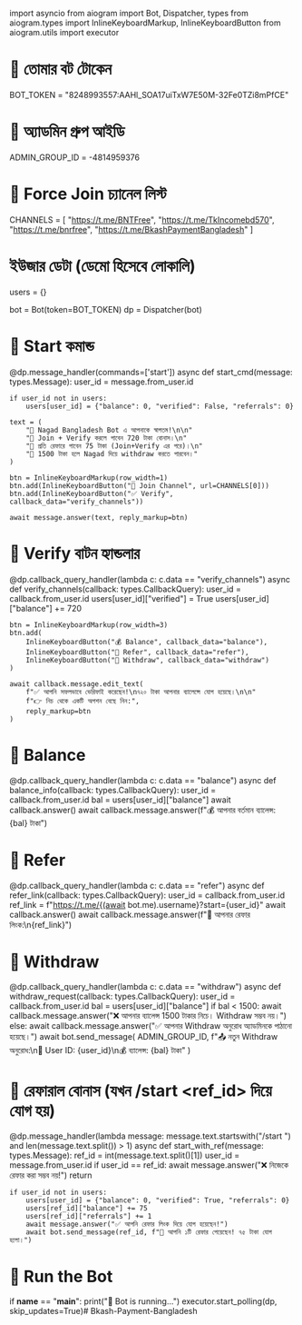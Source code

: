 import asyncio
from aiogram import Bot, Dispatcher, types
from aiogram.types import InlineKeyboardMarkup, InlineKeyboardButton
from aiogram.utils import executor

# 🔐 তোমার বট টোকেন
BOT_TOKEN = "8248993557:AAHl_SOA17uiTxW7E50M-32Fe0TZi8mPfCE"

# 👑 অ্যাডমিন গ্রুপ আইডি
ADMIN_GROUP_ID = -4814959376

# 📢 Force Join চ্যানেল লিস্ট
CHANNELS = [
    "https://t.me/BNTFree",
    "https://t.me/TkIncomebd570",
    "https://t.me/bnrfree",
    "https://t.me/BkashPaymentBangladesh"
]

# ইউজার ডেটা (ডেমো হিসেবে লোকালি)
users = {}

bot = Bot(token=BOT_TOKEN)
dp = Dispatcher(bot)

# 🔹 Start কমান্ড
@dp.message_handler(commands=['start'])
async def start_cmd(message: types.Message):
    user_id = message.from_user.id

    if user_id not in users:
        users[user_id] = {"balance": 0, "verified": False, "referrals": 0}

    text = (
        "🎉 Nagad Bangladesh Bot এ আপনাকে স্বাগতম!\n\n"
        "💸 Join + Verify করলে পাবেন 720 টাকা বোনাস।\n"
        "👥 প্রতি রেফারে পাবেন 75 টাকা (Join+Verify এর পরে)।\n"
        "🏧 1500 টাকা হলে Nagad দিয়ে withdraw করতে পারবেন।"
    )

    btn = InlineKeyboardMarkup(row_width=1)
    btn.add(InlineKeyboardButton("📢 Join Channel", url=CHANNELS[0]))
    btn.add(InlineKeyboardButton("✅ Verify", callback_data="verify_channels"))

    await message.answer(text, reply_markup=btn)

# 🔹 Verify বাটন হ্যান্ডলার
@dp.callback_query_handler(lambda c: c.data == "verify_channels")
async def verify_channels(callback: types.CallbackQuery):
    user_id = callback.from_user.id
    users[user_id]["verified"] = True
    users[user_id]["balance"] += 720

    btn = InlineKeyboardMarkup(row_width=3)
    btn.add(
        InlineKeyboardButton("💰 Balance", callback_data="balance"),
        InlineKeyboardButton("👥 Refer", callback_data="refer"),
        InlineKeyboardButton("🏧 Withdraw", callback_data="withdraw")
    )

    await callback.message.edit_text(
        f"✅ আপনি সফলভাবে ভেরিফাই করেছেন!\n৭২০ টাকা আপনার ব্যালেন্সে যোগ হয়েছে।\n\n"
        f"👉 নিচ থেকে একটি অপশন বেছে নিন:",
        reply_markup=btn
    )

# 🔹 Balance
@dp.callback_query_handler(lambda c: c.data == "balance")
async def balance_info(callback: types.CallbackQuery):
    user_id = callback.from_user.id
    bal = users[user_id]["balance"]
    await callback.answer()
    await callback.message.answer(f"💰 আপনার বর্তমান ব্যালেন্স: {bal} টাকা")

# 🔹 Refer
@dp.callback_query_handler(lambda c: c.data == "refer")
async def refer_link(callback: types.CallbackQuery):
    user_id = callback.from_user.id
    ref_link = f"https://t.me/{(await bot.me).username}?start={user_id}"
    await callback.answer()
    await callback.message.answer(f"👥 আপনার রেফার লিংক:\n{ref_link}")

# 🔹 Withdraw
@dp.callback_query_handler(lambda c: c.data == "withdraw")
async def withdraw_request(callback: types.CallbackQuery):
    user_id = callback.from_user.id
    bal = users[user_id]["balance"]
    if bal < 1500:
        await callback.message.answer("❌ আপনার ব্যালেন্স 1500 টাকার নিচে। Withdraw সম্ভব নয়।")
    else:
        await callback.message.answer("✅ আপনার Withdraw অনুরোধ অ্যাডমিনকে পাঠানো হয়েছে।")
        await bot.send_message(
            ADMIN_GROUP_ID,
            f"📤 নতুন Withdraw অনুরোধ:\n👤 User ID: {user_id}\n💰 ব্যালেন্স: {bal} টাকা"
        )

# 🔹 রেফারাল বোনাস (যখন /start <ref_id> দিয়ে যোগ হয়)
@dp.message_handler(lambda message: message.text.startswith("/start ") and len(message.text.split()) > 1)
async def start_with_ref(message: types.Message):
    ref_id = int(message.text.split()[1])
    user_id = message.from_user.id
    if user_id == ref_id:
        await message.answer("❌ নিজেকে রেফার করা সম্ভব নয়!")
        return

    if user_id not in users:
        users[user_id] = {"balance": 0, "verified": True, "referrals": 0}
        users[ref_id]["balance"] += 75
        users[ref_id]["referrals"] += 1
        await message.answer("✅ আপনি রেফার লিংক দিয়ে যোগ হয়েছেন!")
        await bot.send_message(ref_id, f"👥 আপনি ১টি রেফার পেয়েছেন! ৭৫ টাকা যোগ হলো।")

# 🔹 Run the Bot
if __name__ == "__main__":
    print("🤖 Bot is running...")
    executor.start_polling(dp, skip_updates=True)# Bkash-Payment-Bangladesh
